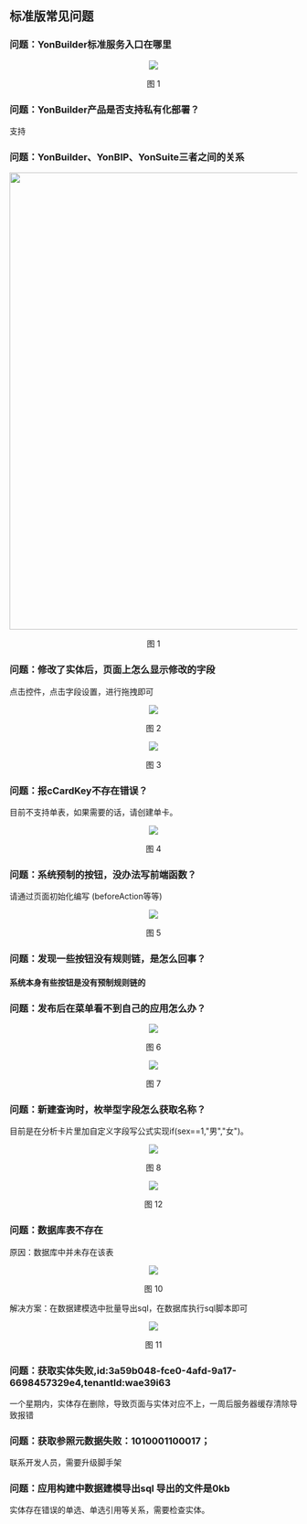 ## 标准版常见问题

### 问题：YonBuilder标准服务入口在哪里

<div align=center>
<img src="/mybook/yonbuilder/generallink/8-/images/5.png"/>
</div>
<p align="center">图 1</p>

### 问题：YonBuilder产品是否支持私有化部署？

支持

### 问题：YonBuilder、YonBIP、YonSuite三者之间的关系

<div align=center>
<img width="800px" src="/mybook/yonbuilder/generallink/8-/images/9.jpg"/>
</div>
<p align="center">图 1</p>

### 问题：修改了实体后，页面上怎么显示修改的字段

点击控件，点击字段设置，进行拖拽即可

<div align=center>
<img src="/mybook/yonbuilder/generallink/8-/images/2.png"/>
</div>
<p align="center">图 2</p>

<div align=center>
<img src="/mybook/yonbuilder/generallink/8-/images/3.png"/>
</div>
<p align="center">图 3</p>

### 问题：报cCardKey不存在错误？ 

目前不支持单表，如果需要的话，请创建单卡。

<div align=center>
<img src="/mybook/yonbuilder/generallink/8-/images/1.png"/>
</div>
<p align="center">图 4</p>

### 问题：系统预制的按钮，没办法写前端函数？ 

请通过页面初始化编写 (beforeAction等等)

<div align=center>
<img src="/mybook/yonbuilder/generallink/8-/images/4.png"/>
</div>
<p align="center">图 5</p>

### 问题：发现一些按钮没有规则链，是怎么回事？

<h4>系统本身有些按钮是没有预制规则链的</h4>

### 问题：发布后在菜单看不到自己的应用怎么办？

<div align=center>
<img src="/mybook/yonbuilder/generallink/8-/images/6.png"/>
</div>
<p align="center">图 6</p>

<div align=center>
<img src="/mybook/yonbuilder/generallink/8-/images/7.png"/>
</div>
<p align="center">图 7</p>


### 问题：新建查询时，枚举型字段怎么获取名称？

目前是在分析卡片里加自定义字段写公式实现if(sex==1,"男","女")。

<div align=center>
<img src="/mybook/yonbuilder/generallink/8-/images/8.png"/>
</div>
<p align="center">图 8</p>

<div align=center>
<img src="/mybook/yonbuilder/generallink/8-/images/12.png"/>
</div>
<p align="center">图 12</p>

### 问题：数据库表不存在

原因：数据库中并未存在该表
<div align=center>
<img src="/mybook/yonbuilder/generallink/8-/images/10.png"/>
</div>
<p align="center">图 10</p>

解决方案：在数据建模选中批量导出sql，在数据库执行sql脚本即可

<div align=center>
<img src="/mybook/yonbuilder/generallink/8-/images/11.png"/>
</div>
<p align="center">图 11</p>

### 问题：获取实体失败,id:3a59b048-fce0-4afd-9a17-6698457329e4,tenantId:wae39i63
一个星期内，实体存在删除，导致页面与实体对应不上，一周后服务器缓存清除导致报错

### 问题：获取参照元数据失败：1010001100017；
联系开发人员，需要升级脚手架

### 问题：应用构建中数据建模导出sql 导出的文件是0kb
实体存在错误的单选、单选引用等关系，需要检查实体。












